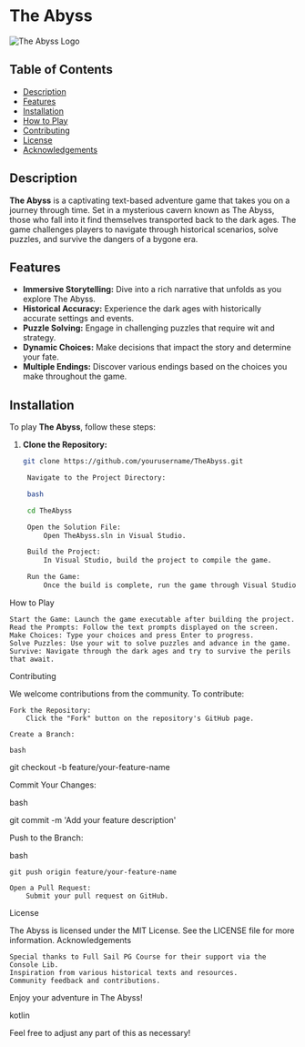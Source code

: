 # The Abyss

![The Abyss Logo](path/to/logo.png) <!-- Add a logo if available -->

## Table of Contents
- [Description](#description)
- [Features](#features)
- [Installation](#installation)
- [How to Play](#how-to-play)
- [Contributing](#contributing)
- [License](#license)
- [Acknowledgements](#acknowledgements)

## Description

**The Abyss** is a captivating text-based adventure game that takes you on a journey through time. Set in a mysterious cavern known as The Abyss, those who fall into it find themselves transported back to the dark ages. The game challenges players to navigate through historical scenarios, solve puzzles, and survive the dangers of a bygone era.

## Features

- **Immersive Storytelling:** Dive into a rich narrative that unfolds as you explore The Abyss.
- **Historical Accuracy:** Experience the dark ages with historically accurate settings and events.
- **Puzzle Solving:** Engage in challenging puzzles that require wit and strategy.
- **Dynamic Choices:** Make decisions that impact the story and determine your fate.
- **Multiple Endings:** Discover various endings based on the choices you make throughout the game.

## Installation

To play **The Abyss**, follow these steps:

1. **Clone the Repository:**
   ```bash
   git clone https://github.com/yourusername/TheAbyss.git

    Navigate to the Project Directory:

    bash

    cd TheAbyss

    Open the Solution File:
        Open TheAbyss.sln in Visual Studio.

    Build the Project:
        In Visual Studio, build the project to compile the game.

    Run the Game:
        Once the build is complete, run the game through Visual Studio.

How to Play

    Start the Game: Launch the game executable after building the project.
    Read the Prompts: Follow the text prompts displayed on the screen.
    Make Choices: Type your choices and press Enter to progress.
    Solve Puzzles: Use your wit to solve puzzles and advance in the game.
    Survive: Navigate through the dark ages and try to survive the perils that await.

Contributing

We welcome contributions from the community. To contribute:

    Fork the Repository:
        Click the "Fork" button on the repository's GitHub page.

    Create a Branch:

    bash

git checkout -b feature/your-feature-name

Commit Your Changes:

bash

git commit -m 'Add your feature description'

Push to the Branch:

bash

    git push origin feature/your-feature-name

    Open a Pull Request:
        Submit your pull request on GitHub.

License

The Abyss is licensed under the MIT License. See the LICENSE file for more information.
Acknowledgements

    Special thanks to Full Sail PG Course for their support via the Console Lib.
    Inspiration from various historical texts and resources.
    Community feedback and contributions.

Enjoy your adventure in The Abyss!

kotlin


Feel free to adjust any part of this as necessary!
